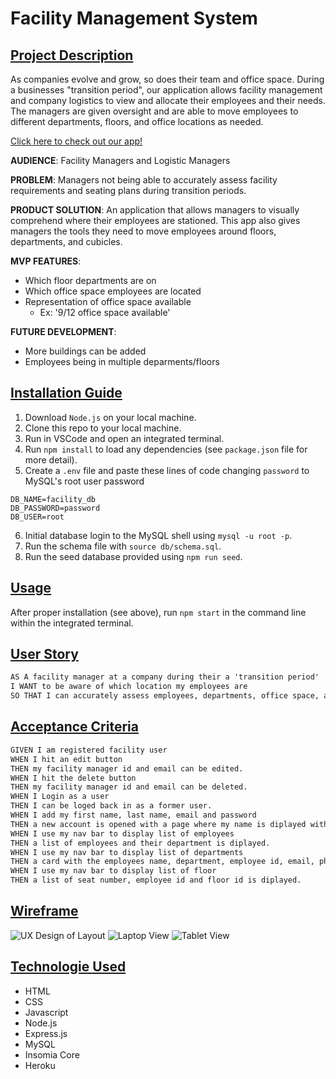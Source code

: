 # Facility Management System

## <u>Project Description</u>
As companies evolve and grow, so does their team and office space. 
During a businesses "transition period", our application allows facility management and company logistics to view and allocate their employees and their needs.
The managers are given oversight and are able to move employees to different departments, floors, and office locations as needed.

[Click here to check out our app!]()

**AUDIENCE**:
Facility Managers and Logistic Managers

**PROBLEM**:
Managers not being able to accurately assess facility requirements and seating plans during transition periods.

**PRODUCT SOLUTION**:
An application that allows managers to visually comprehend where their employees are stationed. This app also gives managers the tools they need to move employees around floors, departments, and cubicles.

**MVP FEATURES**:
* Which floor departments are on
* Which office space employees are located
* Representation of office space available
    - Ex: '9/12 office space available'

**FUTURE DEVELOPMENT**:
* More buildings can be added
* Employees being in multiple deparments/floors

## <u>Installation Guide</u>
1. Download `Node.js` on your local machine.
2. Clone this repo to your local machine.
3. Run in VSCode and open an integrated terminal.
4. Run `npm install` to load any dependencies (see `package.json` file for more detail).
5. Create a `.env` file and paste these lines of code changing `password` to MySQL's root user password
```
DB_NAME=facility_db
DB_PASSWORD=password
DB_USER=root
```
6. Initial database login to the MySQL shell using `mysql -u root -p`.
7. Run the schema file with `source db/schema.sql`.
8. Run the seed database provided using `npm run seed`.

## <u>Usage</u>
After proper installation (see above), run `npm start` in the command line within the integrated terminal.

## <u>User Story</u>
```md
AS A facility manager at a company during their a 'transition period'
I WANT to be aware of which location my employees are
SO THAT I can accurately assess employees, departments, office space, and floor plans.
```

## <u>Acceptance Criteria</u>
```md
GIVEN I am registered facility user 
WHEN I hit an edit button 
THEN my facility manager id and email can be edited.
WHEN I hit the delete button 
THEN my facility manager id and email can be deleted.
WHEN I Login as a user 
THEN I can be loged back in as a former user.
WHEN I add my first name, last name, email and password
THEN a new account is opened with a page where my name is diplayed with a welcome. 
WHEN I use my nav bar to display list of employees 
THEN a list of employees and their department is diplayed. 
WHEN I use my nav bar to display list of departments  
THEN a card with the employees name, department, employee id, email, phone number, bulding number, floor number are displayed.  
WHEN I use my nav bar to display list of floor 
THEN a list of seat number, employee id and floor id is diplayed. 

```

## <u>Wireframe</u>
![UX Design of Layout]()
![Laptop View]()
![Tablet View]()

## <u>Technologie Used</u>
* HTML 
* CSS 
* Javascript 
* Node.js
* Express.js
* MySQL
* Insomia Core
* Heroku
